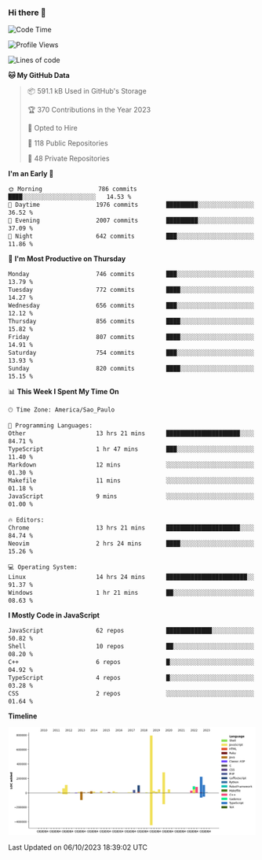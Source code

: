 ### Hi there 👋

<!--START_SECTION:waka-->
![Code Time](http://img.shields.io/badge/Code%20Time-5%2C086%20hrs%2026%20mins-blue)

![Profile Views](http://img.shields.io/badge/Profile%20Views-0-blue)

![Lines of code](https://img.shields.io/badge/From%20Hello%20World%20I%27ve%20Written-2.2%20million%20lines%20of%20code-blue)

**🐱 My GitHub Data** 

> 📦 591.1 kB Used in GitHub's Storage 
 > 
> 🏆 370 Contributions in the Year 2023
 > 
> 💼 Opted to Hire
 > 
> 📜 118 Public Repositories 
 > 
> 🔑 48 Private Repositories 
 > 
**I'm an Early 🐤** 

```text
🌞 Morning                786 commits         ████░░░░░░░░░░░░░░░░░░░░░   14.53 % 
🌆 Daytime                1976 commits        █████████░░░░░░░░░░░░░░░░   36.52 % 
🌃 Evening                2007 commits        █████████░░░░░░░░░░░░░░░░   37.09 % 
🌙 Night                  642 commits         ███░░░░░░░░░░░░░░░░░░░░░░   11.86 % 
```
📅 **I'm Most Productive on Thursday** 

```text
Monday                   746 commits         ███░░░░░░░░░░░░░░░░░░░░░░   13.79 % 
Tuesday                  772 commits         ████░░░░░░░░░░░░░░░░░░░░░   14.27 % 
Wednesday                656 commits         ███░░░░░░░░░░░░░░░░░░░░░░   12.12 % 
Thursday                 856 commits         ████░░░░░░░░░░░░░░░░░░░░░   15.82 % 
Friday                   807 commits         ████░░░░░░░░░░░░░░░░░░░░░   14.91 % 
Saturday                 754 commits         ███░░░░░░░░░░░░░░░░░░░░░░   13.93 % 
Sunday                   820 commits         ████░░░░░░░░░░░░░░░░░░░░░   15.15 % 
```


📊 **This Week I Spent My Time On** 

```text
🕑︎ Time Zone: America/Sao_Paulo

💬 Programming Languages: 
Other                    13 hrs 21 mins      █████████████████████░░░░   84.71 % 
TypeScript               1 hr 47 mins        ███░░░░░░░░░░░░░░░░░░░░░░   11.40 % 
Markdown                 12 mins             ░░░░░░░░░░░░░░░░░░░░░░░░░   01.30 % 
Makefile                 11 mins             ░░░░░░░░░░░░░░░░░░░░░░░░░   01.18 % 
JavaScript               9 mins              ░░░░░░░░░░░░░░░░░░░░░░░░░   01.00 % 

🔥 Editors: 
Chrome                   13 hrs 21 mins      █████████████████████░░░░   84.74 % 
Neovim                   2 hrs 24 mins       ████░░░░░░░░░░░░░░░░░░░░░   15.26 % 

💻 Operating System: 
Linux                    14 hrs 24 mins      ███████████████████████░░   91.37 % 
Windows                  1 hr 21 mins        ██░░░░░░░░░░░░░░░░░░░░░░░   08.63 % 
```

**I Mostly Code in JavaScript** 

```text
JavaScript               62 repos            █████████████░░░░░░░░░░░░   50.82 % 
Shell                    10 repos            ██░░░░░░░░░░░░░░░░░░░░░░░   08.20 % 
C++                      6 repos             █░░░░░░░░░░░░░░░░░░░░░░░░   04.92 % 
TypeScript               4 repos             █░░░░░░░░░░░░░░░░░░░░░░░░   03.28 % 
CSS                      2 repos             ░░░░░░░░░░░░░░░░░░░░░░░░░   01.64 % 
```



**Timeline**

![Lines of Code chart](https://raw.githubusercontent.com/jampow/jampow/master/assets/bar_graph.png)


 Last Updated on 06/10/2023 18:39:02 UTC
<!--END_SECTION:waka-->

